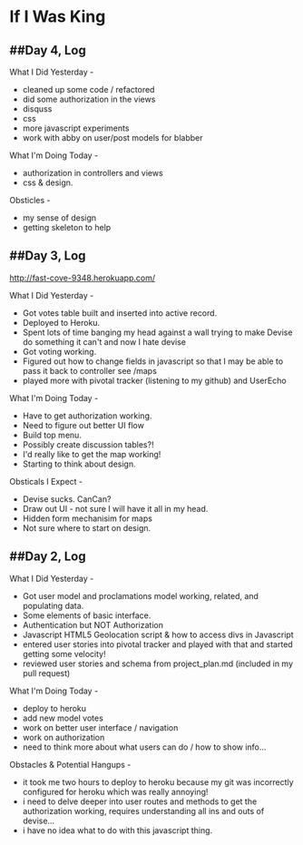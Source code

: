 If I Was King
===

##Day 4, Log
---
What I Did Yesterday -

* cleaned up some code / refactored
* did some authorization in the views
* disquss
* css
* more javascript experiments
* work with abby on user/post models for blabber

What I'm Doing Today -

* authorization in controllers and views
* css & design.

Obsticles - 

* my sense of design
* getting skeleton to help


##Day 3, Log
---

http://fast-cove-9348.herokuapp.com/

What I Did Yesterday -

* Got votes table built and inserted into active record.
* Deployed to Heroku.
* Spent lots of time banging my head against a wall trying to make Devise do something it can't and now I hate devise
* Got voting working.
* Figured out how to change fields in javascript so that I may be able to pass it back to controller see /maps
* played more with pivotal tracker (listening to my github) and UserEcho

What I'm Doing Today -

* Have to get authorization working.
* Need to figure out better UI flow
* Build top menu.
* Possibly create discussion tables?!
* I'd really like to get the map working!
* Starting to think about design.

Obsticals I Expect -

* Devise sucks.  CanCan?
* Draw out UI - not sure I will have it all in my head.
* Hidden form mechanisim for maps
* Not sure where to start on design.


##Day 2, Log
---

What I Did Yesterday -

* Got user model and proclamations model working, related, and populating data.
* Some elements of basic interface.
* Authentication but NOT Authorization
* Javascript HTML5 Geolocation script & how to access divs in Javascript
* entered user stories into pivotal tracker and played with that and started getting some velocity!
* reviewed user stories and schema from project_plan.md (included in my pull request)


What I'm Doing Today -

* deploy to heroku
* add new model votes
* work on better user interface / navigation
* work on authorization
* need to think more about what users can do / how to show info...

Obstacles & Potential Hangups - 

* it took me two hours to deploy to heroku because my git was incorrectly configured for heroku which was really annoying!
* i need to delve deeper into user routes and methods to get the authorization working, requires understanding all ins and outs of devise…
* i have no idea what to do with this javascript thing.  

